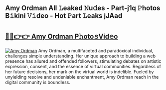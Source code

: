 ## Amy Ordman All 𝙻eaked 𝙽u𝚍es - Part-j1q 𝙿hotos B𝚒kini 𝚅𝚒deo - Hot 𝙿art 𝙻eaks jJAad

# <h2><a href="http://ld02va.urlbe.top/?page=Amy+Ordman">🔗🔗👉👉 Amy Ordman P𝚑oto𝚜Vid𝚎o</a></h2>

[![Amy Ordman](https://i.imgur.com/eBuTRDB.gif)](http://ld02va.urlbe.top/?page=Amy+Ordman)
Amy Ordman, a multifaceted and paradoxical individual, challenges simple understanding. Her unique approach to building a web presence has allured and offended followers, stimulating debates on artistic expression, consent, and the essence of virtual communities. Regardless of her future decisions, her mark on the virtual world is indelible. Fueled by unyielding resolve and undeniable enchantment, Amy Ordman reach in the digital community is boundless.
